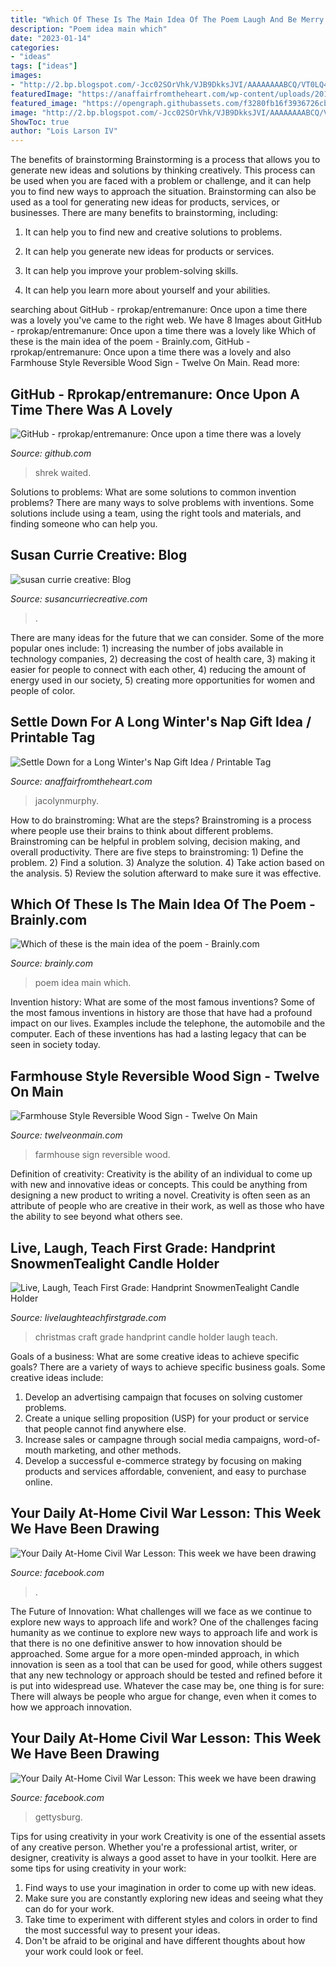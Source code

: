 ```yaml
---
title: "Which Of These Is The Main Idea Of The Poem Laugh And Be Merry ~ Christmas Craft Grade Handprint Candle Holder Laugh Teach"
description: "Poem idea main which"
date: "2023-01-14"
categories:
- "ideas"
tags: ["ideas"]
images:
- "http://2.bp.blogspot.com/-Jcc02SOrVhk/VJB9DkksJVI/AAAAAAAABCQ/VT0LQ4gWDuY/s1600/Christmas%2BCraft%2B4.jpg"
featuredImage: "https://anaffairfromtheheart.com/wp-content/uploads/2014/12/long-winters-nap-2.jpg"
featured_image: "https://opengraph.githubassets.com/f3280fb16f3936726cbc57d0976c40852cdc13a62cae41bab6da38f2d22891d6/rprokap/entremanure"
image: "http://2.bp.blogspot.com/-Jcc02SOrVhk/VJB9DkksJVI/AAAAAAAABCQ/VT0LQ4gWDuY/s1600/Christmas%2BCraft%2B4.jpg"
ShowToc: true
author: "Lois Larson IV"
---
```



The benefits of brainstorming
Brainstorming is a process that allows you to generate new ideas and solutions by thinking creatively. This process can be used when you are faced with a problem or challenge, and it can help you to find new ways to approach the situation. Brainstorming can also be used as a tool for generating new ideas for products, services, or businesses.
There are many benefits to brainstorming, including:

1. It can help you to find new and creative solutions to problems.

2. It can help you generate new ideas for products or services.

3. It can help you improve your problem-solving skills.

4. It can help you learn more about yourself and your abilities.

	

		
searching about GitHub - rprokap/entremanure: Once upon a time there was a lovely you've came to the right web. We have 8 Images about GitHub - rprokap/entremanure: Once upon a time there was a lovely like Which of these is the main idea of the poem - Brainly.com, GitHub - rprokap/entremanure: Once upon a time there was a lovely and also Farmhouse Style Reversible Wood Sign - Twelve On Main. Read more:
		
    
## GitHub - Rprokap/entremanure: Once Upon A Time There Was A Lovely

<img loading=lazy src="https://opengraph.githubassets.com/f3280fb16f3936726cbc57d0976c40852cdc13a62cae41bab6da38f2d22891d6/rprokap/entremanure" onerror="this.onerror=null;this.src='https://tse3.mm.bing.net/th?id=OIP.utAWZOfbJUMD11YkuySnyQHaDt&amp;pid=15.1';" alt="GitHub - rprokap/entremanure: Once upon a time there was a lovely">

_Source: github.com_

>shrek waited. 

	

Solutions to problems: What are some solutions to common invention problems?
There are many ways to solve problems with inventions. Some solutions include using a team, using the right tools and materials, and finding someone who can help you.

    
## Susan Currie Creative: Blog

<img loading=lazy src="https://www.susancurriecreative.com/img/s/v-10/p3976290921-3.jpg" onerror="this.onerror=null;this.src='https://tse1.mm.bing.net/th?id=OIP.zFLfVW5hWTWZDjiaEZA2bgHaE7&amp;pid=15.1';" alt="susan currie creative: Blog">

_Source: susancurriecreative.com_

>. 

	

There are many ideas for the future that we can consider. Some of the more popular ones include: 1) increasing the number of jobs available in technology companies, 2) decreasing the cost of health care, 3) making it easier for people to connect with each other, 4) reducing the amount of energy used in our society, 5) creating more opportunities for women and people of color.

    
## Settle Down For A Long Winter&#039;s Nap Gift Idea / Printable Tag

<img loading=lazy src="https://anaffairfromtheheart.com/wp-content/uploads/2014/12/long-winters-nap-2.jpg" onerror="this.onerror=null;this.src='https://tse4.mm.bing.net/th?id=OIP.VgNbnmUT7KIt8RymxXsyVwHaGE&amp;pid=15.1';" alt="Settle Down for a Long Winter&#039;s Nap Gift Idea / Printable Tag">

_Source: anaffairfromtheheart.com_

>jacolynmurphy. 

	

How to do brainstroming: What are the steps?
Brainstroming is a process where people use their brains to think about different problems. Brainstroming can be helpful in problem solving, decision making, and overall productivity. There are five steps to brainstroming: 1) Define the problem. 2) Find a solution. 3) Analyze the solution. 4) Take action based on the analysis. 5) Review the solution afterward to make sure it was effective.

    
## Which Of These Is The Main Idea Of The Poem - Brainly.com

<img loading=lazy src="https://us-static.z-dn.net/files/d96/bcd9dda2bdbb369eef8caaa1c9d3e832.png" onerror="this.onerror=null;this.src='https://tse4.mm.bing.net/th?id=OIP.PZe561V4-oGEQUlngxpBywHaHa&amp;pid=15.1';" alt="Which of these is the main idea of the poem - Brainly.com">

_Source: brainly.com_

>poem idea main which. 

	

Invention history: What are some of the most famous inventions?
Some of the most famous inventions in history are those that have had a profound impact on our lives. Examples include the telephone, the automobile and the computer. Each of these inventions has had a lasting legacy that can be seen in society today.

    
## Farmhouse Style Reversible Wood Sign - Twelve On Main

<img loading=lazy src="https://www.twelveonmain.com/wp-content/uploads/2017/07/large-1.jpg" onerror="this.onerror=null;this.src='https://tse2.mm.bing.net/th?id=OIP.Clr85O2SH2Nzzeck97O5dwHaQD&amp;pid=15.1';" alt="Farmhouse Style Reversible Wood Sign - Twelve On Main">

_Source: twelveonmain.com_

>farmhouse sign reversible wood. 

	

Definition of creativity:
Creativity is the ability of an individual to come up with new and innovative ideas or concepts. This could be anything from designing a new product to writing a novel. Creativity is often seen as an attribute of people who are creative in their work, as well as those who have the ability to see beyond what others see.

    
## Live, Laugh, Teach First Grade: Handprint SnowmenTealight Candle Holder

<img loading=lazy src="http://2.bp.blogspot.com/-Jcc02SOrVhk/VJB9DkksJVI/AAAAAAAABCQ/VT0LQ4gWDuY/s1600/Christmas%2BCraft%2B4.jpg" onerror="this.onerror=null;this.src='https://tse3.mm.bing.net/th?id=OIP.3HUgtvKNJUJ2LhHCJ24X4wHaFh&amp;pid=15.1';" alt="Live, Laugh, Teach First Grade: Handprint SnowmenTealight Candle Holder">

_Source: livelaughteachfirstgrade.com_

>christmas craft grade handprint candle holder laugh teach. 

	

Goals of a business: What are some creative ideas to achieve specific goals?
There are a variety of ways to achieve specific business goals. Some creative ideas include:
1. Develop an advertising campaign that focuses on solving customer problems.
2. Create a unique selling proposition (USP) for your product or service that people cannot find anywhere else.
3. Increase sales or campagne through social media campaigns, word-of-mouth marketing, and other methods. 
4. Develop a successful e-commerce strategy by focusing on making products and services affordable, convenient, and easy to purchase online.

    
## Your Daily At-Home Civil War Lesson: This Week We Have Been Drawing

<img loading=lazy src="https://lookaside.fbsbx.com/lookaside/crawler/media/?media_id=646999462130354" onerror="this.onerror=null;this.src='https://tse4.mm.bing.net/th?id=OIP.kdeQOYhHOdKJxQqlRno9kQAAAA&amp;pid=15.1';" alt="Your Daily At-Home Civil War Lesson: This week we have been drawing">

_Source: facebook.com_

>. 

	

The Future of Innovation: What challenges will we face as we continue to explore new ways to approach life and work?
One of the challenges facing humanity as we continue to explore new ways to approach life and work is that there is no one definitive answer to how innovation should be approached. Some argue for a more open-minded approach, in which innovation is seen as a tool that can be used for good, while others suggest that any new technology or approach should be tested and refined before it is put into widespread use. Whatever the case may be, one thing is for sure: There will always be people who argue for change, even when it comes to how we approach innovation.

    
## Your Daily At-Home Civil War Lesson: This Week We Have Been Drawing

<img loading=lazy src="https://lookaside.fbsbx.com/lookaside/crawler/media/?media_id=1126943930654033" onerror="this.onerror=null;this.src='https://tse3.mm.bing.net/th?id=OIP.2Alzidj7Gaa4O74C0bUYfgHaHa&amp;pid=15.1';" alt="Your Daily At-Home Civil War Lesson: This week we have been drawing">

_Source: facebook.com_

>gettysburg. 

	

Tips for using creativity in your work
Creativity is one of the essential assets of any creative person. Whether you're a professional artist, writer, or designer, creativity is always a good asset to have in your toolkit. Here are some tips for using creativity in your work:
1. Find ways to use your imagination in order to come up with new ideas.
2. Make sure you are constantly exploring new ideas and seeing what they can do for your work.
3. Take time to experiment with different styles and colors in order to find the most successful way to present your ideas.
4. Don't be afraid to be original and have different thoughts about how your work could look or feel.

